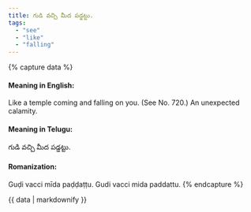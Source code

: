 ```yaml
---
title: గుడి వచ్చి మీద పడ్డట్టు.
tags:
  - "see"
  - "like"
  - "falling"
---
```


{% capture data %}
#### Meaning in English:
Like a temple coming and falling on you.
(See No. 720.)
An unexpected calamity.

#### Meaning in Telugu:
గుడి వచ్చి మీద పడ్డట్టు.

#### Romanization:
Guḍi vacci mīda paḍḍaṭṭu.
Gudi vacci mida paddattu.
{% endcapture %}

{{ data | markdownify }}


